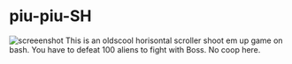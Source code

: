 # piu-piu-SH
![screeenshot](https://user-images.githubusercontent.com/18072680/30593788-753b27d4-9d54-11e7-91e2-4776e0adba22.gif)
This is an oldscool horisontal scroller shoot em up game on bash.
You have to defeat 100 aliens to fight with Boss. No coop here.
